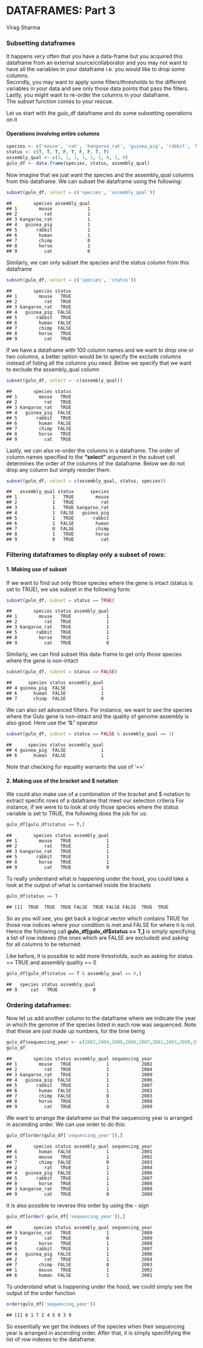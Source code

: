 DATAFRAMES: Part 3
================
Virag Sharma

### Subsetting dataframes

It happens very often that you have a data-frame but you acquired this
dataframe from an external source/collaborator and you may not want to
have all the variables in your dataframe i.e. you would like to drop
some columns.  
Secondly, you may want to apply some filters/thresholds to the different
variables in your data and see only those data points that pass the
filters. Lastly, you might want to re-order the columns in your
dataframe.  
The *subset* function comes to your rescue.

Let us start with the gulo\_df dataframe and do some subsetting
operations on
it

#### Operations involving entire columns

``` r
species <- c('mouse', 'rat', 'kangaroo_rat', 'guinea_pig', 'rabbit', 'human', 'chimp', 'horse', 'cat') ## Type_this
status <- c(T, T, T, F, T, F, F, T, T)
assembly_qual <- c(1, 1, 1, 1, 1, 1, 0, 1, 0)
gulo_df <- data.frame(species, status, assembly_qual)
```

Now imagine that we just want the species and the assembly\_qual columns
from this dataframe. We can subset the dataframe using the following:

``` r
subset(gulo_df, select = c('species', 'assembly_qual'))
```

    ##        species assembly_qual
    ## 1        mouse             1
    ## 2          rat             1
    ## 3 kangaroo_rat             1
    ## 4   guinea_pig             1
    ## 5       rabbit             1
    ## 6        human             1
    ## 7        chimp             0
    ## 8        horse             1
    ## 9          cat             0

Similarly, we can only subset the species and the status column from
this dataframe

``` r
subset(gulo_df, select = c('species', 'status'))
```

    ##        species status
    ## 1        mouse   TRUE
    ## 2          rat   TRUE
    ## 3 kangaroo_rat   TRUE
    ## 4   guinea_pig  FALSE
    ## 5       rabbit   TRUE
    ## 6        human  FALSE
    ## 7        chimp  FALSE
    ## 8        horse   TRUE
    ## 9          cat   TRUE

If we have a dataframe with 100 column names and we want to drop one or
two columns, a better option would be to specify the exclude columns
instead of listing all the columns you need. Below we specify that we
want to exclude the assembly\_qual column

``` r
subset(gulo_df, select = -c(assembly_qual))
```

    ##        species status
    ## 1        mouse   TRUE
    ## 2          rat   TRUE
    ## 3 kangaroo_rat   TRUE
    ## 4   guinea_pig  FALSE
    ## 5       rabbit   TRUE
    ## 6        human  FALSE
    ## 7        chimp  FALSE
    ## 8        horse   TRUE
    ## 9          cat   TRUE

Lastly, we can also re-order the columns in a dataframe. The order of
column names specified to the **“select”** argument in the subset call
determines the order of the columns of the dataframe. Below we do not
drop any column but simply reorder them.

``` r
subset(gulo_df, select = c(assembly_qual, status, species))
```

    ##   assembly_qual status      species
    ## 1             1   TRUE        mouse
    ## 2             1   TRUE          rat
    ## 3             1   TRUE kangaroo_rat
    ## 4             1  FALSE   guinea_pig
    ## 5             1   TRUE       rabbit
    ## 6             1  FALSE        human
    ## 7             0  FALSE        chimp
    ## 8             1   TRUE        horse
    ## 9             0   TRUE          cat

### Filtering dataframes to display only a subset of rows:

#### 1\. Making use of subset

If we want to find out only those species where the gene is intact
(status is set to TRUE), we use subset in the following form:

``` r
subset(gulo_df, subset = status == TRUE)
```

    ##        species status assembly_qual
    ## 1        mouse   TRUE             1
    ## 2          rat   TRUE             1
    ## 3 kangaroo_rat   TRUE             1
    ## 5       rabbit   TRUE             1
    ## 8        horse   TRUE             1
    ## 9          cat   TRUE             0

Similarly, we can find subset this data-frame to get only those species
where the gene is non-intact

``` r
subset(gulo_df, subset = status == FALSE)
```

    ##      species status assembly_qual
    ## 4 guinea_pig  FALSE             1
    ## 6      human  FALSE             1
    ## 7      chimp  FALSE             0

We can also set advanced filters. For instance, we want to see the
species where the Gulo gene is non-intact and the quality of genome
assembly is also good. Here use the “&” operator

``` r
subset(gulo_df, subset = status == FALSE & assembly_qual == 1)
```

    ##      species status assembly_qual
    ## 4 guinea_pig  FALSE             1
    ## 6      human  FALSE             1

Note that checking for equality warrants the use of ‘==’

#### 2\. Making use of the bracket and $ notation

We could also make use of a combination of the bracket and $ notation to
extract specific rows of a dataframe that meet our selection criteria
For instance, if we were to to look at only those species where the
status variable is set to TRUE, the following does the job for us:

``` r
gulo_df[gulo_df$status == T,]
```

    ##        species status assembly_qual
    ## 1        mouse   TRUE             1
    ## 2          rat   TRUE             1
    ## 3 kangaroo_rat   TRUE             1
    ## 5       rabbit   TRUE             1
    ## 8        horse   TRUE             1
    ## 9          cat   TRUE             0

To really understand what is happening under the hood, you could take a
look at the output of what is contained inside the brackets

``` r
gulo_df$status == T
```

    ## [1]  TRUE  TRUE  TRUE FALSE  TRUE FALSE FALSE  TRUE  TRUE

So as you will see, you get back a logical vector which contains TRUE
for those row indices where your condition is met and FALSE for where it
is not.  
Hence the following call **gulo\_df\[gulo\_df$status == T,\]** is simply
specifying a list of row indexes (the ones which are FALSE are excluded)
and asking for all columns to be returned.

Like before, it is possible to add more thresholds, such as asking for
status == TRUE and assembly quality == 0

``` r
gulo_df[gulo_df$status == T & assembly_qual == 0,]
```

    ##   species status assembly_qual
    ## 9     cat   TRUE             0

### Ordering dataframes:

Now let us add another column to the dataframe where we indicate the
year in which the genome of the species listed in each row was
sequenced. Note that these are just made up numbers, for the time
being

``` r
gulo_df$sequencing_year <- c(2002,2004,2009,2006,2007,2001,2003,2008,2009)
gulo_df
```

    ##        species status assembly_qual sequencing_year
    ## 1        mouse   TRUE             1            2002
    ## 2          rat   TRUE             1            2004
    ## 3 kangaroo_rat   TRUE             1            2009
    ## 4   guinea_pig  FALSE             1            2006
    ## 5       rabbit   TRUE             1            2007
    ## 6        human  FALSE             1            2001
    ## 7        chimp  FALSE             0            2003
    ## 8        horse   TRUE             1            2008
    ## 9          cat   TRUE             0            2009

We want to arrange the dataframe so that the sequencing year is arranged
in ascending order. We can use order to do this:

``` r
gulo_df[order(gulo_df['sequencing_year']),]
```

    ##        species status assembly_qual sequencing_year
    ## 6        human  FALSE             1            2001
    ## 1        mouse   TRUE             1            2002
    ## 7        chimp  FALSE             0            2003
    ## 2          rat   TRUE             1            2004
    ## 4   guinea_pig  FALSE             1            2006
    ## 5       rabbit   TRUE             1            2007
    ## 8        horse   TRUE             1            2008
    ## 3 kangaroo_rat   TRUE             1            2009
    ## 9          cat   TRUE             0            2009

It is also possible to reverse this order by using the - sign

``` r
gulo_df[order(-gulo_df['sequencing_year']),]
```

    ##        species status assembly_qual sequencing_year
    ## 3 kangaroo_rat   TRUE             1            2009
    ## 9          cat   TRUE             0            2009
    ## 8        horse   TRUE             1            2008
    ## 5       rabbit   TRUE             1            2007
    ## 4   guinea_pig  FALSE             1            2006
    ## 2          rat   TRUE             1            2004
    ## 7        chimp  FALSE             0            2003
    ## 1        mouse   TRUE             1            2002
    ## 6        human  FALSE             1            2001

To understand what is happening under the hood, we could simply see the
output of the order function

``` r
order(gulo_df['sequencing_year'])
```

    ## [1] 6 1 7 2 4 5 8 3 9

So essentially we get the indexes of the species when their sequencing
year is arranged in ascending order. After that, it is simply
specififying the list of row indexes to the dataframe.
